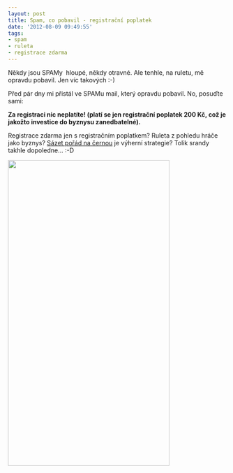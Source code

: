 ```yaml
---
layout: post
title: Spam, co pobavil - registrační poplatek
date: '2012-08-09 09:49:55'
tags:
- spam
- ruleta
- registrace zdarma
---
```

Někdy jsou SPAMy  hloupé, někdy otravné. Ale tenhle, na ruletu, mě opravdu pobavil. Jen víc takových :-)

<p>Před pár dny mi přistál ve SPAMu mail, který opravdu pobavil. No, posuďte sami: </p>
<p><strong>Za registraci nic neplatíte! (platí se jen registrační poplatek 200 Kč, což je jakožto investice do byznysu zanedbatelné).</strong></p>
<p>Registrace zdarma jen s registračním poplatkem? Ruleta z pohledu hráče jako byznys? <a href="http://cs.wikipedia.org/wiki/Martingale">Sázet pořád na černou</a> je výherní strategie? Tolik srandy takhle dopoledne... :-D</p>
<p><strong><img src="http://www.tomas-dvorak.cz/images/128t.png" alt="" width="370" height="700" /></strong></p>
<p> </p>
<p><strong><br /></strong></p>
<p><strong><br /></strong></p>
